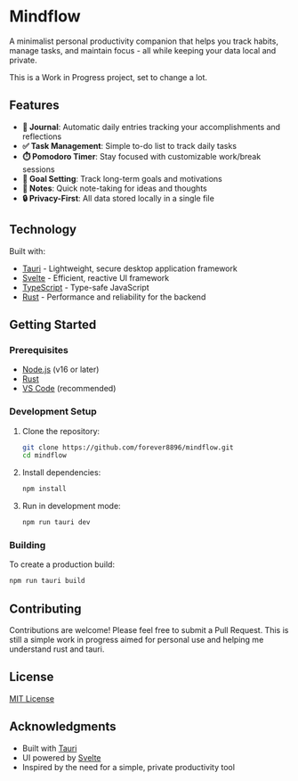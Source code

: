 # Mindflow

A minimalist personal productivity companion that helps you track habits, manage tasks, and maintain focus - all while keeping your data local and private.

This is a Work in Progress project, set to change a lot.

## Features

- **📝 Journal**: Automatic daily entries tracking your accomplishments and reflections
- **✅ Task Management**: Simple to-do list to track daily tasks
- **⏱️ Pomodoro Timer**: Stay focused with customizable work/break sessions
- **🎯 Goal Setting**: Track long-term goals and motivations
- **📔 Notes**: Quick note-taking for ideas and thoughts
- **🔒 Privacy-First**: All data stored locally in a single file

## Technology

Built with:
- [Tauri](https://tauri.app/) - Lightweight, secure desktop application framework
- [Svelte](https://svelte.dev/) - Efficient, reactive UI framework
- [TypeScript](https://www.typescriptlang.org/) - Type-safe JavaScript
- [Rust](https://www.rust-lang.org/) - Performance and reliability for the backend

## Getting Started

### Prerequisites
- [Node.js](https://nodejs.org/) (v16 or later)
- [Rust](https://www.rust-lang.org/tools/install)
- [VS Code](https://code.visualstudio.com/) (recommended)

### Development Setup

1. Clone the repository:
   ```bash
   git clone https://github.com/forever8896/mindflow.git
   cd mindflow
   ```

2. Install dependencies:
   ```bash
   npm install
   ```

3. Run in development mode:
   ```bash
   npm run tauri dev
   ```

### Building

To create a production build:
   ```bash
   npm run tauri build
   ```

## Contributing

Contributions are welcome! Please feel free to submit a Pull Request. This is still a simple work in progress aimed for personal use and helping me understand rust and tauri.

## License

[MIT License](LICENSE)

## Acknowledgments

- Built with [Tauri](https://tauri.app/)
- UI powered by [Svelte](https://svelte.dev/)
- Inspired by the need for a simple, private productivity tool
